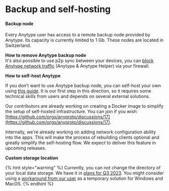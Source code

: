 # Backup and self-hosting

#### Backup node

Every Anytype user has access to a remote backup node provided by Anytype. Its capacity is currently limited to 1 Gb. These nodes are located in Switzerland.



**How to remove Anytype backup node**\
It's also possible to use p2p sync between your devices, you can [block Anytype network traffic](https://community.anytype.io/t/is-there-a-way-to-limit-storage-of-data-only-local/6982) (Anytype & Anytype Helper) via your firewall.



**How to self-host Anytype**

If you don’t want to use Anytype backup node, you can self-host your own using [this guide](https://tech.anytype.io/how-to/self-hosting). It is our first step in this direction, so it requires some technical skills from users and depends on several external solutions.

Our contributors are already working on creating a Docker image to simplify the setup of self-hosted infrastructure. You can join if you wish: [https://github.com/orgs/anyproto/discussions/17](https://github.com/orgs/anyproto/discussions/17).

Internally, we're already working on adding network configuration ability into the apps. This will make the process of rebuilding clients optional and greatly simplify the self-hosting flow. We expect to deliver this feature in upcoming releases.



**Custom storage location**

{% hint style="warning" %}
Currently, you can not change the directory of your local data storage. We have it in [plans for Q3 2023](https://github.com/orgs/anyproto/projects/1/views/1). You might consider using a [workaround from our user](https://community.anytype.io/t/custom-storage-location/994) as a temporary solution for Windows and MacOS.
{% endhint %}
